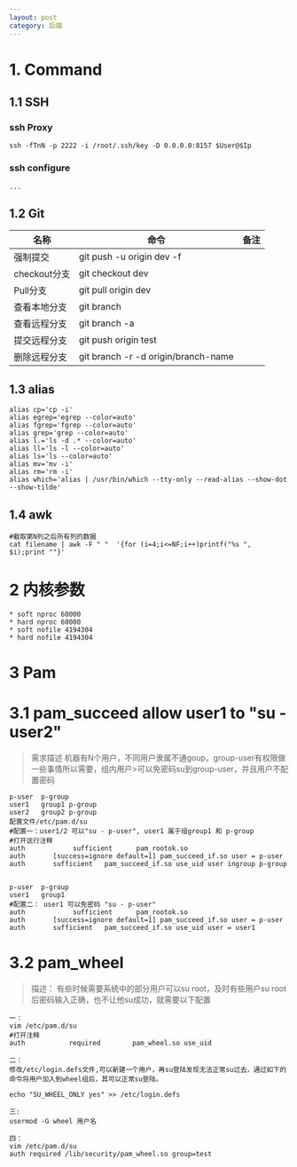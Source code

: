 ```yaml
---
layout: post
category: 后端
---
```



# 1. Command
## 1.1 SSH
### ssh Proxy
```
ssh -fTnN -p 2222 -i /root/.ssh/key -D 0.0.0.0:8157 $User@$Ip
```
### ssh configure

```
...
```
## 1.2 Git

|  名称| 命令 |备注  |
| --- | --- | --- |
| 强制提交 | git push -u origin dev -f |  |
|checkout分支|git checkout dev|
|Pull分支|git pull origin dev|
|查看本地分支|git branch||
|查看远程分支|git branch -a||
|提交远程分支|git push origin test  |
|删除远程分支|git branch -r -d origin/branch-name |

## 1.3  alias

```
alias cp='cp -i'
alias egrep='egrep --color=auto'
alias fgrep='fgrep --color=auto'
alias grep='grep --color=auto'
alias l.='ls -d .* --color=auto'
alias ll='ls -l --color=auto'
alias ls='ls --color=auto'
alias mv='mv -i'
alias rm='rm -i'
alias which='alias | /usr/bin/which --tty-only --read-alias --show-dot --show-tilde'
```

## 1.4 awk

```
#截取第N列之后所有列的数据
cat filename | awk -F " "  '{for (i=4;i<=NF;i++)printf("%s ", $i);print ""}'
```

# 2 内核参数

```
* soft nproc 60000
* hard nproc 60000
* soft nofile 4194304
* hard nofile 4194304
```
# 3 Pam
# 3.1  pam_succeed allow user1  to "su - user2"
>需求描述
>机器有N个用户，不同用户隶属不通goup，group-user有权限做一些事情所以需要，组内用户>可以免密码su到group-user，并且用户不配置密码

```
p-user  p-group
user1   group1 p-group
user2   group2 p-group
配置文件/etc/pam.d/su
#配置一：user1/2 可以"su - p-user", user1 属于组group1 和 p-group
#打开这行注释
auth            sufficient      pam_rootok.so
auth       [success=ignore default=1] pam_succeed_if.so user = p-user
auth       sufficient   pam_succeed_if.so use_uid user ingroup p-group


p-user  p-group
user1   group1
#配置二： user1 可以免密码 "su - p-user"
auth            sufficient      pam_rootok.so
auth       [success=ignore default=1] pam_succeed_if.so user = p-user
auth       sufficient   pam_succeed_if.so use_uid user = user1
```
# 3.2  pam_wheel
>描述：
>有些时候需要系统中的部分用户可以su root，及时有些用户su root后密码输入正确，也不让他su成功，就需要以下配置

```
一：
vim /etc/pam.d/su
#打开注释
auth           required        pam_wheel.so use_uid

二：
修改/etc/login.defs文件,可以新建一个用户，再su登陆发现无法正常su过去，通过如下的命令将用户加入到wheel组后，其可以正常su登陆。

echo "SU_WHEEL_ONLY yes" >> /etc/login.defs

三:
usermod -G wheel 用户名

四：
vim /etc/pam.d/su
auth required /lib/security/pam_wheel.so group=test
```
